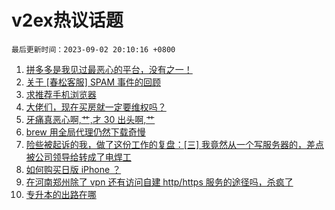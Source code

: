 # v2ex热议话题

`最后更新时间：2023-09-02 20:10:16 +0800`

1. [拼多多是我见过最恶心的平台，没有之一！](https://www.v2ex.com/t/970281)
1. [关于 [春松客服] SPAM 事件的回顾](https://www.v2ex.com/t/970315)
1. [求推荐手机浏览器](https://www.v2ex.com/t/970283)
1. [大佬们，现在买房就一定要维权吗？](https://www.v2ex.com/t/970297)
1. [牙痛真恶心啊,艹,才 30 出头啊,艹](https://www.v2ex.com/t/970244)
1. [brew 用全局代理仍然下载奇慢](https://www.v2ex.com/t/970344)
1. [险些被起诉的我，做了这份工作的复盘：[三] 我竟然从一个写服务器的，差点被公司领导给转成了电焊工](https://www.v2ex.com/t/970291)
1. [如何购买日版 iPhone ？](https://www.v2ex.com/t/970257)
1. [在河南郑州除了 vpn 还有访问自建 http/https 服务的途径吗，杀疯了](https://www.v2ex.com/t/970368)
1. [专升本的出路在哪](https://www.v2ex.com/t/970287)

